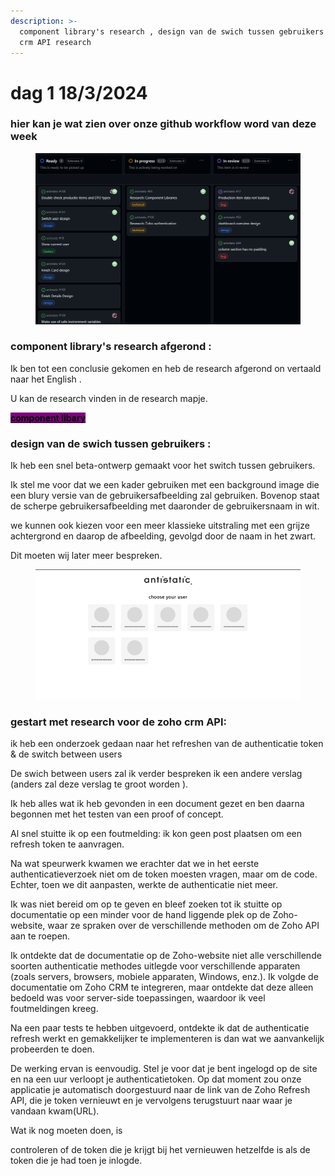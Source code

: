 ```yaml
---
description: >-
  component library's research , design van de swich tussen gebruikers , zoho
  crm API research
---
```


# dag 1 18/3/2024

### hier kan je wat zien over onze github workflow word van deze week&#x20;

<figure><img src="../.gitbook/assets/image (2) (1) (1) (1) (1).png" alt=""><figcaption></figcaption></figure>

### component library's research afgerond :

Ik ben tot een conclusie gekomen en heb de research afgerond on vertaald naar het English .

U kan de research vinden in de research mapje.

[<mark style="background-color:purple;">**component libary**</mark>](../research/component-libarys-research-en.md)

### design van de swich tussen gebruikers :

Ik heb een snel beta-ontwerp gemaakt voor het switch tussen gebruikers.&#x20;

Ik stel me voor dat we een kader gebruiken met een background image die een blury versie van de gebruikersafbeelding zal gebruiken. Bovenop staat de scherpe gebruikersafbeelding met daaronder de gebruikersnaam in wit.&#x20;

we kunnen ook kiezen voor een meer klassieke uitstraling met een grijze achtergrond en daarop de afbeelding, gevolgd door de naam in het zwart.

Dit moeten wij later meer bespreken.

<figure><img src="../.gitbook/assets/image (18).png" alt=""><figcaption></figcaption></figure>

### gestart met research voor de zoho crm API:&#x20;

ik heb een onderzoek gedaan naar het refreshen van de authenticatie token & de switch between users&#x20;

De swich between users zal ik verder bespreken ik een andere verslag (anders zal deze verslag te groot worden ).

Ik heb alles wat ik heb gevonden in een document gezet en ben daarna begonnen met het testen van een proof of concept.&#x20;

Al snel stuitte ik op een foutmelding: ik kon geen post plaatsen om een refresh token te aanvragen.   &#x20;

Na wat speurwerk kwamen we erachter dat we in het eerste authenticatieverzoek niet om de token moesten vragen, maar om de code. Echter, toen we dit aanpasten, werkte de authenticatie niet meer.

Ik was niet bereid om op te geven en bleef zoeken tot ik stuitte op documentatie op een minder voor de hand liggende plek op de Zoho-website, waar ze spraken over de verschillende methoden om de Zoho API aan te roepen.

Ik ontdekte dat de documentatie op de Zoho-website niet alle verschillende soorten authenticatie methodes uitlegde voor verschillende apparaten (zoals servers, browsers, mobiele apparaten, Windows, enz.). Ik volgde de documentatie om Zoho CRM te integreren, maar ontdekte dat deze alleen bedoeld was voor server-side toepassingen, waardoor ik veel foutmeldingen kreeg.

Na een paar tests te hebben uitgevoerd, ontdekte ik dat de authenticatie refresh werkt en gemakkelijker te implementeren is dan wat we aanvankelijk probeerden te doen.

De werking ervan is eenvoudig. Stel je voor dat je bent ingelogd op de site en na een uur verloopt je authenticatietoken. Op dat moment zou onze applicatie je automatisch doorgestuurd naar de link van de Zoho Refresh API, die je token vernieuwt en je vervolgens terugstuurt naar waar je vandaan kwam(URL).

Wat ik nog moeten doen, is&#x20;

controleren of de token die je krijgt bij het vernieuwen hetzelfde is als de token die je had toen je inlogde.





